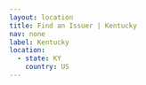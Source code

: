 ```yaml
---
layout: location
title: Find an Issuer | Kentucky
nav: none
label: Kentucky
location:
  - state: KY
    country: US
---
```

